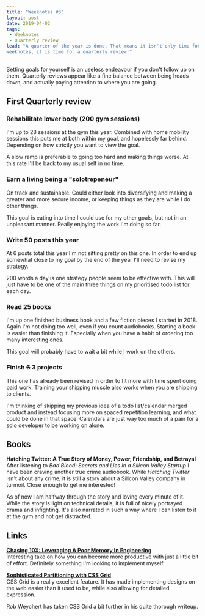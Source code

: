 ```yaml
---
title: "Weeknotes #3"
layout: post
date: 2019-04-02
tags:
 - Weeknotes
 - Quarterly review
lead: "A quarter of the year is done. That means it isn't only time for
weeknotes, it is time for a quarterly review!"
---
```


Setting goals for yourself is an useless endeavour if you don't follow up on
them. Quarterly reviews appear like a fine balance between being heads down,
and actually paying attention to where you are going.

## First Quarterly review

### Rehabilitate lower body (200 gym sessions)

I'm up to 28 sessions at the gym this year. Combined with home mobility sessions
this puts me at both within my goal, and hopelessly far behind. Depending on how
strictly you want to view the goal.

A slow ramp is preferable to going too hard and making things worse. At this
rate I'll be back to my usual self in no time.

### Earn a living being a "solotrepeneur"

On track and sustainable. Could either look into diversifying and making a
greater and more secure income, or keeping things as they are while I do other
things.

This goal is eating into time I could use for my other goals, but not in an
unpleasant manner. Really enjoying the work I'm doing so far.

### Write 50 posts this year

At 6 posts total this year I'm not sitting pretty on this one. In order to end
up somewhat close to my goal by the end of the year I'll need to revise my
strategy.

200 words a day is one strategy people seem to be effective with. This will just
have to be one of the main three things on my prioritised todo list for each day.

### Read 25 books

I'm up one finished business book and a few fiction pieces I started in 2018.
Again I'm not doing too well, even if you count audiobooks. Starting a book is
easier than finishing it. Especially when you have a habit of ordering too many
interesting ones.

This goal will probably have to wait a bit while I work on the others.

### Finish ~~6~~ 3 projects

This one has already been revised in order to fit more with time spent doing
paid work. Training your shipping muscle also works when you are shipping
to clients.

I'm thinking of skipping my previous idea of a todo list/calendar merged product
and instead focusing more on spaced repetition learning, and what could be done
in that space. Calendars are just way too much of a pain for a solo developer to
be working on alone.

## Books

**Hatching Twitter: A True Story of Money, Power, Friendship, and Betrayal**\
After listening to _Bad Blood: Secrets and Lies in a Silicon Valley Startup_ I
have been craving another true crime audiobook. While _Hatching Twitter_ isn't
about any crime, it is still a story about a Silicon Valley company in turmoil.
Close enough to get me interested!

As of now I am halfway through the story and loving every minute of it. While
the story is light on technical details, it is full of nicely portrayed drama
and infighting. It's also narrated in such a way where I can listen to it at
the gym and not get distracted.

## Links

[**Chasing 10X: Leveraging A Poor Memory In Engineering**](https://senrigan.io/blog/chasing-10x-leveraging-a-poor-memory-in-software-engineering)\
Interesting take on how you can become more productive with just a little bit of
effort. Definitely something I'm looking to implement myself.

[**Sophisticated Partitioning with CSS Grid**](https://v6.robweychert.com/blog/2019/03/css-grid-sophisticated-partitioning/)\
CSS Grid is a really excellent feature. It has made implementing designs on the
web easier than it used to be, while also allowing for detailed expression.

Rob Weychert has taken CSS Grid a bit further in his quite thorough writeup.
